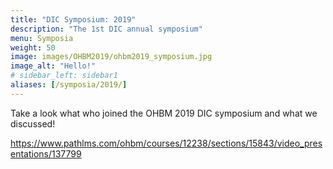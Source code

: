 ```yaml
---
title: "DIC Symposium: 2019"
description: "The 1st DIC annual symposium"
menu: Symposia
weight: 50
image: images/OHBM2019/ohbm2019_symposium.jpg
image_alt: "Hello!"
# sidebar_left: sidebar1
aliases: [/symposia/2019/]
---
```

Take a look what who joined the OHBM 2019 DIC symposium and what we discussed!

https://www.pathlms.com/ohbm/courses/12238/sections/15843/video_presentations/137799

